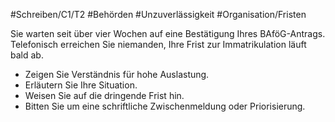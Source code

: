 #Schreiben/C1/T2 #Behörden #Unzuverlässigkeit
#Organisation/Fristen


Sie warten seit über vier Wochen auf eine Bestätigung Ihres BAföG-Antrags. Telefonisch erreichen Sie niemanden, Ihre Frist zur Immatrikulation läuft bald ab.
- Zeigen Sie Verständnis für hohe Auslastung.
- Erläutern Sie Ihre Situation.
- Weisen Sie auf die dringende Frist hin.
- Bitten Sie um eine schriftliche Zwischenmeldung oder Priorisierung.